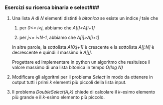 
### Esercizi su ricerca binaria e select###

1. Una lista *A* di *N* elementi distinti è *bitonica*  se esiste un indice *j* tale che

    1. per *0<= i<j*, abbiamo che  *A[i]<A[i+1]*

    2. per *j<= i<N-1*, abbiamo che *A[i]>A[i+1]*

    In altre parole, la sottolista *A[0:j+1]* è crescente e la 
    sottolista *A[j:N]* è decrescente e quindi il massimo è *A[j]*.

    Progettare ed implementare in python un algoritmo che resituisce il
    valore massimo di una lista bitonica in tempo *O(log N)*

2. Modificare gli algoritmi per il problema *Select* in modo da ottenere
        in output tutti i primi *k* elementi più piccoli della lista input.

3. Il problema *DoubleSelect(A,k)* chiede  di calcolare il *k*-esimo elemento più grande e il *k*-esimo elemento più piccolo.

